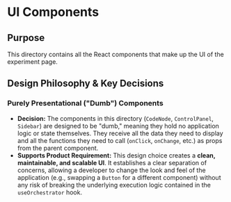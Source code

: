 # UI Components

## Purpose

This directory contains all the React components that make up the UI of the experiment page.

## Design Philosophy & Key Decisions

### Purely Presentational ("Dumb") Components

-   **Decision:** The components in this directory (`CodeNode`, `ControlPanel`, `Sidebar`) are designed to be "dumb," meaning they hold no application logic or state themselves. They receive all the data they need to display and all the functions they need to call (`onClick`, `onChange`, etc.) as props from the parent component.
-   **Supports Product Requirement:** This design choice creates a **clean, maintainable, and scalable UI**. It establishes a clear separation of concerns, allowing a developer to change the look and feel of the application (e.g., swapping a `Button` for a different component) without any risk of breaking the underlying execution logic contained in the `useOrchestrator` hook.
